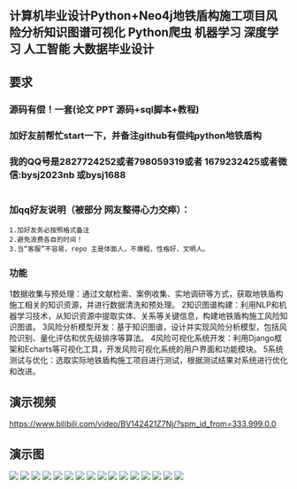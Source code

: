 ## 计算机毕业设计Python+Neo4j地铁盾构施工项目风险分析知识图谱可视化 Python爬虫 机器学习 深度学习 人工智能 大数据毕业设计

## 要求
### 源码有偿！一套(论文 PPT 源码+sql脚本+教程)

### 
### 加好友前帮忙start一下，并备注github有偿纯python地铁盾构
### 我的QQ号是2827724252或者798059319或者 1679232425或者微信:bysj2023nb 或bysj1688

# 

### 加qq好友说明（被部分 网友整得心力交瘁）：
    1.加好友务必按照格式备注
    2.避免浪费各自的时间！
    3.当“客服”不容易，repo 主是体面人，不爆粗，性格好，文明人。

### 功能
1数据收集与预处理：通过文献检索、案例收集、实地调研等方式，获取地铁盾构施工相关的知识资源，并进行数据清洗和预处理。
2知识图谱构建：利用NLP和机器学习技术，从知识资源中提取实体、关系等关键信息，构建地铁盾构施工风险知识图谱。
3风险分析模型开发：基于知识图谱，设计并实现风险分析模型，包括风险识别、量化评估和优先级排序等算法。
4风险可视化系统开发：利用Django框架和Echarts等可视化工具，开发风险可视化系统的用户界面和功能模块。
5系统测试与优化：选取实际地铁盾构施工项目进行测试，根据测试结果对系统进行优化和改进。

## 演示视频
https://www.bilibili.com/video/BV142421Z7Nj/?spm_id_from=333.999.0.0

## 演示图

![](1.png)
![](2.png)
![](3.png)
![](4.png)
![](5.png)
![](6.png)
![](7.png)
![](8.png)
![](9.png)
![](10.png)
![](11.png)
![](12.png)
![](13.png)
![](14.png)
![](15.png)
![](16.png)




